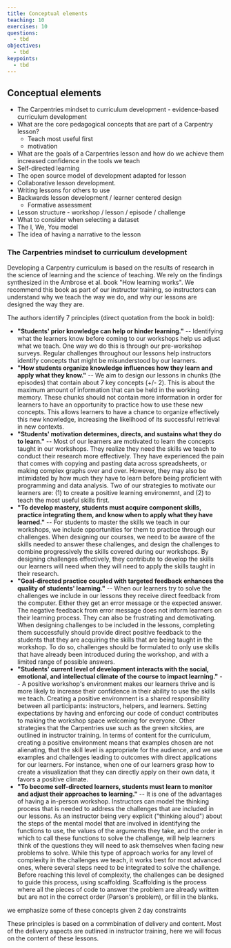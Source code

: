 ```yaml
---
title: Conceptual elements
teaching: 10
exercises: 10
questions:
  - tbd
objectives:
  - tbd
keypoints:
  - tbd
---
```



## Conceptual elements


* The Carpentries mindset to curriculum development - evidence-based curriculum
  development
* What are the core pedagogical concepts that are part of a Carpentry lesson?
  - Teach most useful first
  - motivation
* What are the goals of a Carpentries lesson and how do we achieve them
  increased confidence in the tools we teach
* Self-directed learning
* The open source model of development adapted for lesson 
* Collaborative lesson development. 
* Writing lessons for others to use
* Backwards lesson development / learner centered design
  - Formative assessment
* Lesson structure - workshop / lesson / episode / challenge
* What to consider when selecting a dataset
* The I, We, You model
* The idea of having a narrative to the lesson

### The Carpentries mindset to curriculum development

Developing a Carpentry curriculum is based on the results of research in the science of learning and the science of teaching. We rely on the findings synthesized in the Ambrose et al. book "How learning works". We recommend this book as part of our instructor training, so instructors can understand why we teach the way we do, and why our lessons are designed the way they are.

The authors identify 7 principles (direct quotation from the book in bold):

* **"Students' prior knowledge can help or hinder learning."** -- Identifying
  what the learners know before coming to our workshops help us adjust what we
  teach. One way we do this is through our pre-workshop surveys. Regular
  challenges throughout our lessons help instructors identify concepts that
  might be misunderstood by our learners.
* **"How students organize knowledge influences how they learn and apply what
  they know."** -- We aim to design our lessons in chunks (the episodes) that
  contain about 7 key concepts (+/- 2). This is about the maximum amount of
  information that can be held in the working memory. These chunks should not
  contain more information in order for learners to have an opportunity to
  practice how to use these new concepts. This allows learners to have a chance
  to organize effectively this new knowledge, increasing the likelihood of its
  successful retrieval in new contexts.
* **"Students' motivation determines, directs, and sustains what they do to
  learn."** -- Most of our learners are motivated to learn the concepts taught
  in our workshops. They realize they need the skills we teach to conduct their
  research more effectively. They have experienced the pain that comes with
  copying and pasting data across spreadsheets, or making complex graphs over
  and over. However, they may also be intimidated by how much they have to learn
  before being proficient with programming and data analysis. Two of our
  strategies to motivate our learners are: (1) to create a positive learning
  environemnt, and (2) to teach the most useful skills first.
* **"To develop mastery, students must acquire component skills, practice
  integrating them, and know when to apply what they have learned."** -- For
  students to master the skills we teach in our workshops, we include
  opportunities for them to practice through our challenges. When designing our
  courses, we need to be aware of the skills needed to answer these challenges,
  and design the challenges to combine progressively the skills covered during
  our workshops. By designing challenges effectively, they contribute to develop
  the skills our learners will need when they will need to apply the skills
  taught in their research.
* **"Goal-directed practice coupled with targeted feedback enhances the quality
  of students' learning."** -- When our learners try to solve the challenges we
  include in our lessons they receive direct feedback from the computer. Either
  they get an error message or the expected answer. The negative feedback from
  error message does not inform learners on their learning process. They can
  also be frustrating and demotivating. When designing challenges to be included
  in the lessons, completing them successfully should provide direct positive
  feedback to the students that they are acquiring the skills that are being
  taught in the workshop. To do so, challenges should be formulated to only use
  skills that have already been introduced during the workshop, and with a
  limited range of possible answers.
* **"Students' current level of development interacts with the social,
  emotional, and intellectual climate of the course to impact learning."** -- A
  positive workshop's environment makes our learners thrive and is more likely
  to increase their confidence in their ability to use the skills we teach.
  Creating a positive environment is a shared responsibility between all
  participants: instructors, helpers, and learners. Setting expectations by
  having and enforcing our code of conduct contributes to making the workshop
  space welcoming for everyone. Other strategies that the Carpentries use such
  as the green sitckies, are outlined in instructor training. In terms of
  content for the curriculum, creating a positive environment means that
  examples chosen are not alienating, that the skill level is appropriate for
  the audience, and we use examples and challenges leading to outcomes with
  direct applications for our learners. For instance, when one of our learners
  grasp how to create a visualization that they can directly apply on their own
  data, it favors a positive climate.
* **"To become self-directed learners, students must learn to monitor and adjust
  their approaches to learning."** -- It is one of the advantages of having a
  in-person workshop. Instructors can model the thinking process that is needed
  to address the challenges that are included in our lessons. As an instructor
  being very explicit ("thinking aloud") about the steps of the mental model
  that are involved in identifying the functions to use, the values of the
  arguments they take, and the order in which to call these functions to solve
  the challenge, will help learners think of the questions they will need to ask
  themselves when facing new problems to solve. While this type of approach
  works for any level of complexity in the challenges we teach, it works best
  for most advanced ones, where several steps need to be integrated to solve the
  challenge. Before reaching this level of complexity, the challenges can be
  designed to guide this process, using scaffolding. Scaffolding is the process
  where all the pieces of code to answer the problem are already written but are
  not in the correct order (Parson's problem), or fill in the blanks.
  

we emphasize some of these concepts given 2 day constraints

These principles is based on a commbination of delivery and content. Most of the delivery aspects are outlined in instructor training, here we will focus on the content of these lessons.
